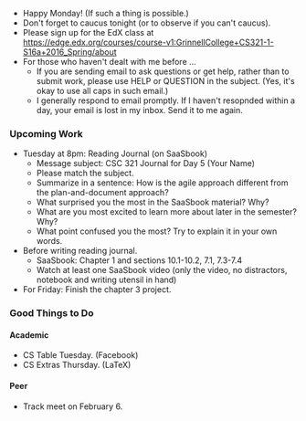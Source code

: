 * Happy Monday!  (If such a thing is possible.)
* Don't forget to caucus tonight (or to observe if you can't caucus).
* Please sign up for the EdX class at
  <https://edge.edx.org/courses/course-v1:GrinnellCollege+CS321-1-S16a+2016_Spring/about>
* For those who haven't dealt with me before ...
    * If you are sending email to ask questions or get help, rather than to
      submit work, please use HELP or QUESTION in the subject.  (Yes, it's
      okay to use all caps in such email.)
    * I generally respond to email promptly.  If I haven't resopnded within
      a day, your email is lost in my inbox.  Send it to me again.

### Upcoming Work

* Tuesday at 8pm: Reading Journal (on SaaSbook)
    * Message subject: CSC 321 Journal for Day 5 (Your Name)
    * Please match the subject.
    * Summarize in a sentence: How is the agile approach different from the plan-and-document approach?
    * What surprised you the most in the SaaSbook material? Why?
    * What are you most excited to learn more about later in the semester? Why?
    * What point confused you the most? Try to explain it in your own words.
* Before writing reading journal.
    * SaaSbook: Chapter 1 and sections 10.1-10.2, 7.1, 7.3-7.4 
    * Watch at least one SaaSbook video (only the video, no distractors,
      notebook and writing utensil in hand)
* For Friday: Finish the chapter 3 project.

### Good Things to Do

#### Academic

* CS Table Tuesday.  (Facebook)
* CS Extras Thursday.  (LaTeX)

#### Peer

* Track meet on February 6.
